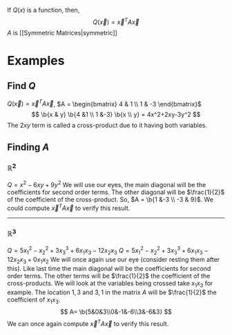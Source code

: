 If $Q(x)$ is a function, then,$\newcommand\b[1]{\begin{bmatrix}#1\end{bmatrix}}$ 
$$
Q(\vec{x})=
\vec{x}^TA\vec{x}
$$
$A$ is [[Symmetric Matrices|symmetric]] 

# Examples
## Find $Q$
$Q(\vec{x})=\vec{x}^TA\vec{x}$, $A = \begin{bmatrix} 4 & 1 \\ 1 & -3 \end{bmatrix}$
$$
\b{x & y} \b{4 &1 \\ 1 &-3} \b{x \\ y} = 4x^2+2xy-3y^2
$$
The $2xy$ term is called a cross-product due to it having both variables. 

## Finding $A$
### $\mathbb{R}^2$
$Q=x^2-6xy+9y^2$
We will use our eyes, the main diagonal will be the coefficients for second order terms. The other diagonal will be $\frac{1}{2}$ of the coefficient of the cross-product.
So, $A = \b{1 &-3 \\ -3 & 9}$.
We could compute $\vec{x}^TA\vec{x}$ to verify this result.
***
### $\mathbb{R}^3$
$Q= 5x_1^2 - x_2^2 + 3x_3^3 + 6x_1x_3 - 12x_2x_3$
$Q= 5x_1^2 - x_2^2 + 3x_3^3 + 6x_1x_3 - 12x_2x_3 + 0 x_1x_2$
We will once again use our eye (consider resting them after this). Like last time the main diagonal will be the coefficients for second order terms. The other terms will be $\frac{1}{2}$ the coefficient of the cross-products. We will look at the variables being crossed take $x_1x_3$ for example. The location $1,3$ and $3,1$ in the matrix $A$ will be $\frac{1}{2}$ the coefficient of $x_1x_3$.
$$
A=
\b{5&0&3\\0&-1&-6\\3&-6&3}
$$
We can once again compute $\vec{x}^TA\vec{x}$ to verify this result.

